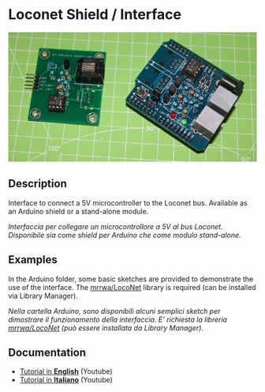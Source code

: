 # Loconet Shield / Interface
![](https://github.com/lucadentella/arduino-loconetshield/raw/main/images/boards.jpg)
## Description
Interface to connect a 5V microcontroller to the Loconet bus.
Available as an Arduino shield or a stand-alone module.

*Interfaccia per collegare un microcontrollore a 5V al bus Loconet.
Disponibile sia come shield per Arduino che come modulo stand-alone.*
## Examples

In the Arduino folder, some basic sketches are provided to demonstrate the use of the interface. The [mrrwa/LocoNet](https://github.com/mrrwa/LocoNet) library is required (can be installed via Library Manager).

*Nella cartella Arduino, sono disponibili alcuni semplici sketch per dimostrare il funzionamento della interfaccia. E' richiesta la libreria [mrrwa/LocoNet](https://github.com/mrrwa/LocoNet) (può essere installata da Library Manager).*

## Documentation
- [Tutorial in  **English**](https://youtu.be/1dmCtpfb8J8)  (Youtube)
- [Tutorial in  **Italiano**](https://youtu.be/ZZcOnpj0lzU)  (Youtube)